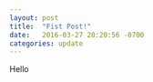 ```yaml
---
layout: post
title:  "Fist Post!"
date:   2016-03-27 20:20:56 -0700
categories: update
---
```


Hello